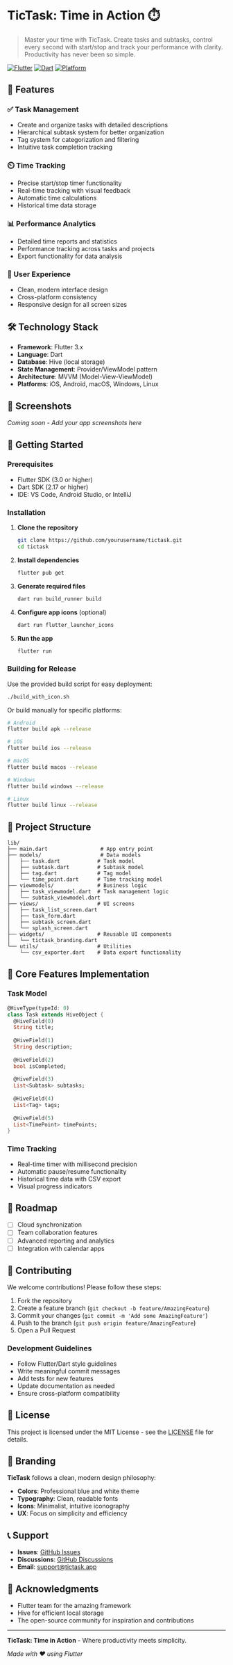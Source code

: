 # TicTask: Time in Action ⏱️

> Master your time with TicTask. Create tasks and subtasks, control every second with start/stop and track your performance with clarity. Productivity has never been so simple.

[![Flutter](https://img.shields.io/badge/Flutter-02569B?style=for-the-badge&logo=flutter&logoColor=white)](https://flutter.dev)
[![Dart](https://img.shields.io/badge/Dart-0175C2?style=for-the-badge&logo=dart&logoColor=white)](https://dart.dev)
[![Platform](https://img.shields.io/badge/Platform-iOS%20%7C%20Android%20%7C%20macOS%20%7C%20Windows%20%7C%20Linux-lightgrey?style=for-the-badge)](https://flutter.dev/multi-platform)

## 🚀 Features

### ✅ Task Management
- Create and organize tasks with detailed descriptions
- Hierarchical subtask system for better organization
- Tag system for categorization and filtering
- Intuitive task completion tracking

### ⏲️ Time Tracking
- Precise start/stop timer functionality
- Real-time tracking with visual feedback
- Automatic time calculations
- Historical time data storage

### 📊 Performance Analytics
- Detailed time reports and statistics
- Performance tracking across tasks and projects
- Export functionality for data analysis

### 🎨 User Experience
- Clean, modern interface design
- Cross-platform consistency
- Responsive design for all screen sizes

## 🛠️ Technology Stack

- **Framework**: Flutter 3.x
- **Language**: Dart
- **Database**: Hive (local storage)
- **State Management**: Provider/ViewModel pattern
- **Architecture**: MVVM (Model-View-ViewModel)
- **Platforms**: iOS, Android, macOS, Windows, Linux

## 📱 Screenshots

*Coming soon - Add your app screenshots here*

## 🔧 Getting Started

### Prerequisites

- Flutter SDK (3.0 or higher)
- Dart SDK (2.17 or higher)
- IDE: VS Code, Android Studio, or IntelliJ

### Installation

1. **Clone the repository**
   ```bash
   git clone https://github.com/yourusername/tictask.git
   cd tictask
   ```

2. **Install dependencies**
   ```bash
   flutter pub get
   ```

3. **Generate required files**
   ```bash
   dart run build_runner build
   ```

4. **Configure app icons** (optional)
   ```bash
   dart run flutter_launcher_icons
   ```

5. **Run the app**
   ```bash
   flutter run
   ```

### Building for Release

Use the provided build script for easy deployment:

```bash
./build_with_icon.sh
```

Or build manually for specific platforms:

```bash
# Android
flutter build apk --release

# iOS
flutter build ios --release

# macOS
flutter build macos --release

# Windows
flutter build windows --release

# Linux
flutter build linux --release
```

## 📁 Project Structure

```
lib/
├── main.dart                 # App entry point
├── models/                   # Data models
│   ├── task.dart            # Task model
│   ├── subtask.dart         # Subtask model
│   ├── tag.dart             # Tag model
│   └── time_point.dart      # Time tracking model
├── viewmodels/              # Business logic
│   ├── task_viewmodel.dart  # Task management logic
│   └── subtask_viewmodel.dart
├── views/                   # UI screens
│   ├── task_list_screen.dart
│   ├── task_form.dart
│   ├── subtask_screen.dart
│   └── splash_screen.dart
├── widgets/                 # Reusable UI components
│   └── tictask_branding.dart
└── utils/                   # Utilities
    └── csv_exporter.dart    # Data export functionality
```

## 🎯 Core Features Implementation

### Task Model
```dart
@HiveType(typeId: 0)
class Task extends HiveObject {
  @HiveField(0)
  String title;
  
  @HiveField(1)
  String description;
  
  @HiveField(2)
  bool isCompleted;
  
  @HiveField(3)
  List<Subtask> subtasks;
  
  @HiveField(4)
  List<Tag> tags;
  
  @HiveField(5)
  List<TimePoint> timePoints;
}
```

### Time Tracking
- Real-time timer with millisecond precision
- Automatic pause/resume functionality
- Historical time data with CSV export
- Visual progress indicators

## 🚀 Roadmap

- [ ] Cloud synchronization
- [ ] Team collaboration features
- [ ] Advanced reporting and analytics
- [ ] Integration with calendar apps

## 🤝 Contributing

We welcome contributions! Please follow these steps:

1. Fork the repository
2. Create a feature branch (`git checkout -b feature/AmazingFeature`)
3. Commit your changes (`git commit -m 'Add some AmazingFeature'`)
4. Push to the branch (`git push origin feature/AmazingFeature`)
5. Open a Pull Request

### Development Guidelines

- Follow Flutter/Dart style guidelines
- Write meaningful commit messages
- Add tests for new features
- Update documentation as needed
- Ensure cross-platform compatibility

## 📄 License

This project is licensed under the MIT License - see the [LICENSE](LICENSE) file for details.

## 🎨 Branding

**TicTask** follows a clean, modern design philosophy:

- **Colors**: Professional blue and white theme
- **Typography**: Clean, readable fonts
- **Icons**: Minimalist, intuitive iconography
- **UX**: Focus on simplicity and efficiency

## 📞 Support

- **Issues**: [GitHub Issues](https://github.com/yourusername/tictask/issues)
- **Discussions**: [GitHub Discussions](https://github.com/yourusername/tictask/discussions)
- **Email**: support@tictask.app

## 🌟 Acknowledgments

- Flutter team for the amazing framework
- Hive for efficient local storage
- The open-source community for inspiration and contributions

---

**TicTask: Time in Action** - Where productivity meets simplicity.

*Made with ❤️ using Flutter*
